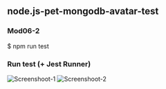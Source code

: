 ## node.js-pet-mongodb-avatar-test

### Mod06-2 

$ npm run test  

### Run test (+ Jest Runner) 
![Screenshoot-1](./assets/screen1.jpg)
![Screenshoot-2](./assets/screen2.jpg)
